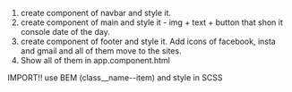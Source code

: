 1. create component of navbar and style it.
2. create component of main and style it - img + text + button that shon it console date of the day.
3. create component of footer and style it. Add icons of facebook, insta and gmail and all of them move to the sites. 
4. Show all of them in app.component.html

IMPORT!!
use BEM (class__name--item) and style in SCSS
